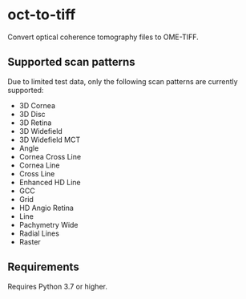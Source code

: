 # oct-to-tiff

Convert optical coherence tomography files to OME-TIFF.

## Supported scan patterns

Due to limited test data, only the following scan patterns are currently supported:
- 3D Cornea
- 3D Disc
- 3D Retina
- 3D Widefield
- 3D Widefield MCT
- Angle
- Cornea Cross Line
- Cornea Line
- Cross Line
- Enhanced HD Line
- GCC
- Grid
- HD Angio Retina
- Line
- Pachymetry Wide
- Radial Lines
- Raster

## Requirements

Requires Python 3.7 or higher.